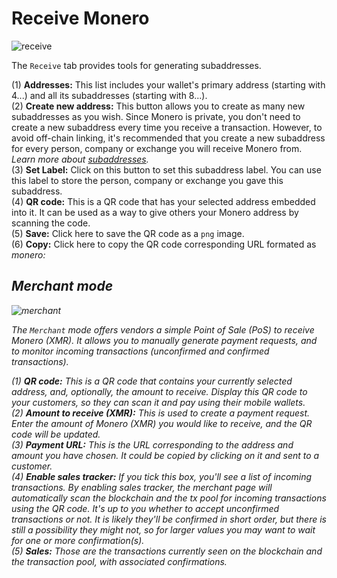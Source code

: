 # Receive Monero
![receive](../media/black_receive.png)

The `Receive` tab provides tools for generating subaddresses.

(1) **Addresses:** This list includes your wallet's primary address (starting with 4...) and all its subaddresses (starting with 8...).  
(2) **Create new address:** This button allows you to create as many new subaddresses as you wish. Since Monero is private, you don't need to create a new subaddress every time you receive a transaction. However, to avoid off-chain linking, it's recommended that you create a new subaddress for every person, company or exchange you will receive Monero from. *Learn more about [subaddresses](https://monero.stackexchange.com/questions/3673/what-is-a-sub-address).*  
(3) **Set Label:** Click on this button to set this subaddress label. You can use this label to store the person, company or exchange you gave this subaddress.  
(4) **QR code:** This is a QR code that has your selected address embedded into it. It can be used as a way to give others your Monero address by scanning the code.  
(5) **Save:** Click here to save the QR code as a `png` image.  
(6) **Copy:** Click here to copy the QR code corresponding URL formated as *monero:<address>*  

## Merchant mode
![merchant](../media/merchant.png)

The `Merchant` mode offers vendors a simple Point of Sale (PoS) to receive Monero (XMR). It allows you to manually generate payment requests, and to monitor incoming transactions (unconfirmed and confirmed transactions). 

(1) **QR code:** This is a QR code that contains your currently selected address, and, optionally, the amount to receive. Display this QR code to your customers, so they can scan it and pay using their mobile wallets.  
(2) **Amount to receive (XMR):** This is used to create a payment request. Enter the amount of Monero (XMR) you would like to receive, and the QR code will be updated.  
(3) **Payment URL:** This is the URL corresponding to the address and amount you have chosen. It could be copied by clicking on it and sent to a customer.  
(4) **Enable sales tracker:** If you tick this box, you'll see a list of incoming transactions. By enabling sales tracker, the merchant page will automatically scan the blockchain and the tx pool for incoming transactions using the QR code. It's up to you whether to accept unconfirmed transactions or not. It is likely they'll be confirmed in short order, but there is still a possibility they might not, so for larger values you may want to wait for one or more confirmation(s).  
(5) **Sales:** Those are the transactions currently seen on the blockchain and the transaction pool, with associated confirmations.
